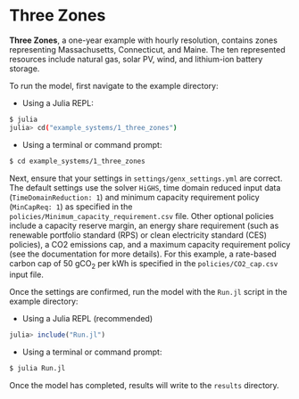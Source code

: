 # Three Zones

**Three Zones**, a one-year example with hourly resolution, contains zones representing Massachusetts, Connecticut, and Maine. The ten represented resources include natural gas, solar PV, wind, and lithium-ion battery storage.

To run the model, first navigate to the example directory:

- Using a Julia REPL:

```bash
$ julia
julia> cd("example_systems/1_three_zones")
```

- Using a terminal or command prompt:
```bash
$ cd example_systems/1_three_zones
``` 
   
Next, ensure that your settings in `settings/genx_settings.yml` are correct. The default settings use the solver `HiGHS`, time domain reduced input data (`TimeDomainReduction: 1`) and minimum capacity requirement policy (`MinCapReq: 1`) as specified in the `policies/Minimum_capacity_requirement.csv` file. Other optional policies include a capacity reserve margin, an energy share requirement (such as renewable portfolio standard (RPS) or clean electricity standard (CES) policies), a CO2 emissions cap, and a maximum capacity requirement policy (see the documentation for more details). For this example, a rate-based carbon cap of 50 gCO<sub>2</sub> per kWh is specified in the `policies/CO2_cap.csv` input file.

Once the settings are confirmed, run the model with the `Run.jl` script in the example directory:

- Using a Julia REPL (recommended)
```julia
julia> include("Run.jl")
```
- Using a terminal or command prompt:
```bash
$ julia Run.jl
```

Once the model has completed, results will write to the `results` directory.
